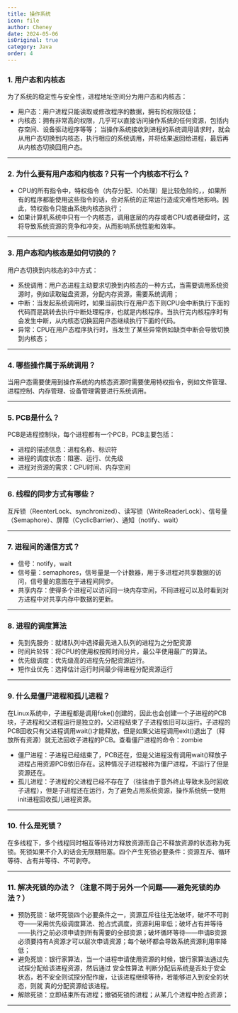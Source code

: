 ```yaml
---
title: 操作系统
icon: file
author: Cheney
date: 2024-05-06
isOriginal: true
category: Java
order: 4
---
```

 

### 1. 用户态和内核态
为了系统的稳定性与安全性，进程地址空间分为用户态和内核态：
- 用户态：用户进程只能读取或修改程序的数据，拥有的权限较低；
- 内核态：拥有非常高的权限，几乎可以直接访问操作系统的任何资源，包括内存空间、设备驱动程序等等；
当操作系统接收到进程的系统调用请求时，就会从用户态切换到内核态，执行相应的系统调用，并将结果返回给进程，最后再从内核态切换回用户态。


---

### 2. 为什么要有用户态和内核态？只有一个内核态不行么？
- CPU的所有指令中，特权指令（内存分配、IO处理）是比较危险的，，如果所有的程序都能使用这些指令的话，会对系统的正常运行造成灾难性地影响。因此，特权指令只能由系统内核态执行；
- 如果计算机系统中只有一个内核态，调用底层的内存或者CPU或者硬盘时，这将导致系统资源的竞争和冲突，从而影响系统性能和效率。


---

### 3. 用户态和内核态是如何切换的？
用户态切换到内核态的3中方式：
- 系统调用：用户态进程主动要求切换到内核态的一种方式，当需要调用系统资源时，例如读取磁盘资源，分配内存资源，需要系统调用；
- 中断：当发起系统调用时，如果当前执行在用户态下则CPU会中断执行下面的代码而是跳转去执行中断处理程序，也就是内核程序。当执行完内核程序时有会发生中断，从内核态切换回用户态继续执行下面的代码。
- 异常：CPU在用户态程序执行时，当发生了某些异常例如缺页中断会导致切换到内核态；

---

### 4. 哪些操作属于系统调用？
当用户态需要使用到操作系统的内核态资源时需要使用特权指令，例如文件管理、进程控制、内存管理、设备管理需要进行系统调用。


---



### 5. PCB是什么？
PCB是进程控制块，每个进程都有一个PCB，PCB主要包括：
- 进程的描述信息：进程名称、标识符
- 进程的调度状态：阻塞、运行、优先级
- 进程对资源的需求：CPU时间、内存空间


---

### 6. 线程的同步方式有哪些？
互斥锁（ReenterLock、synchronized）、读写锁（WriteReaderLock）、信号量（Semaphore）、屏障（CyclicBarrier）、通知（notify、wait）


---

### 7. 进程间的通信方式？
- 信号：notify，wait
- 信号量：semaphores，信号量是一个计数器，用于多进程对共享数据的访问，信号量的意图在于进程间同步。
- 共享内存：使得多个进程可以访问同一块内存空间，不同进程可以及时看到对方进程中对共享内存中数据的更新。


---

### 8. 进程的调度算法
- 先到先服务：就绪队列中选择最先进入队列的进程为之分配资源
- 时间片轮转：将CPU的使用权按照时间分片，最公平使用最广的算法。
- 优先级调度：优先级高的进程先分配资源运行。
- 短作业优先：选择估计运行时间最少得进程分配资源运行


---



### 9. 什么是僵尸进程和孤儿进程？
在Linux系统中，子进程都是调用foke()创建的，因此也会创建一个子进程的PCB块，子进程和父进程运行是独立的，父进程结束了子进程依旧可以运行。子进程的PCB回收只有父进程调用wait()才能释放，但是如果父进程调用exit()退出了（释放所有资源）就无法回收子进程的PCB。查看僵尸进程的命令：zombie
- 僵尸进程：子进程已经结束了，PCB还在，但是父进程没有调用wait()释放子进程占用资源PCB依旧存在。这种情况子进程被称为僵尸进程，不运行了但是资源还在。
- 孤儿进程：子进程的父进程已经不存在了（往往由于意外终止导致未及时回收子进程），但是子进程还在运行，为了避免占用系统资源，操作系统统一使用init进程回收孤儿进程资源。


---

### 10. 什么是死锁？
在多线程下，多个线程同时相互等待对方释放资源而自己不释放资源的状态称为死锁。死锁如果不介入的话会无限期阻塞。四个产生死锁必要条件：资源互斥、循环等待、占有并等待、不可剥夺。


---




### 11. 解决死锁的办法？（注意不同于另外一个问题——避免死锁的办法？）
- 预防死锁：破坏死锁四个必要条件之一，资源互斥往往无法破坏，破坏不可剥夺——采用优先级调度算法、抢占式调度，资源利用率低；破坏占有并等待——执行之前必须申请到所有需要的全部资源；破坏循环等待——申请B资源必须要持有A资源才可以层次申请资源；每个破坏都会导致系统资源利用率降低；
- 避免死锁：银行家算法，当一个进程申请使用资源的时候，银行家算法通过先试探分配给该进程资源，然后通过 安全性算法 判断分配后系统是否处于安全状态，若不安全则试探分配作废，让该进程继续等待，若能够进入到安全的状态，则就 真的分配资源给该进程。
- 解除死锁：立即结束所有进程；撤销死锁的进程；从某几个进程中抢占资源；


---